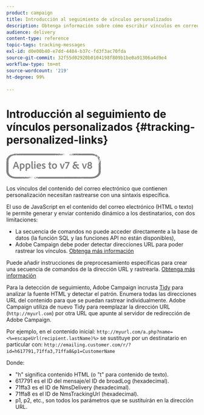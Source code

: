```yaml
---
product: campaign
title: Introducción al seguimiento de vínculos personalizados
description: Obtenga información sobre cómo escribir vínculos en correos electrónicos que se pueden personalizar y admiten el seguimiento en Campaign Classic.
audience: delivery
content-type: reference
topic-tags: tracking-messages
exl-id: d0e00b40-e7dd-4484-b37c-fd3f3ac70fda
source-git-commit: 32f55d02920b0104198f809b1be0a91306a4d9e4
workflow-type: tm+mt
source-wordcount: '219'
ht-degree: 99%

---
```


# Introducción al seguimiento de vínculos personalizados {#tracking-personalized-links}

![](../../assets/common.svg)

Los vínculos del contenido del correo electrónico que contienen personalización necesitan rastrearse con una sintaxis específica.

El uso de JavaScript en el contenido del correo electrónico (HTML o texto) le permite generar y enviar contenido dinámico a los destinatarios, con dos limitaciones:

* La secuencia de comandos no puede acceder directamente a la base de datos (la función SQL y las funciones API no están disponibles),
* Adobe Campaign debe poder detectar direcciones URL para poder rastrear los vínculos. [Obtenga más información](detecting-tracking-urls.md)

Puede añadir instrucciones de preprocesamiento específicas para crear una secuencia de comandos de la dirección URL y rastrearla. [Obtenga más información](pre-processing-instructions.md)

Para la detección de seguimiento, Adobe Campaign incrusta [Tidy](https://www.html-tidy.org/) para analizar la fuente HTML y detectar el patrón. Enumera todas las direcciones URL del contenido para que se puedan rastrear individualmente. Adobe Campaign utiliza de nuevo Tidy para reemplazar la dirección URL (`http://myurl.com`) por otra URL que apunte al servidor de redirección de Adobe Campaign.

Por ejemplo, en el contenido inicial: `http://myurl.com/a.php?name=<%=escapeUrl(recipient.lastName)%>` se sustituye por un destinatario en particular con: `http://emailing.customer.com/r/?id=h617791,71ffa3,71ffa8&p1=CustomerName`

Donde:

* &quot;h&quot; significa contenido HTML (o &quot;t&quot; para contenido de texto).
* 617791 es el ID del mensaje/el ID de broadLog (hexadecimal).
* 71ffa3 es el ID de NmsDelivery (hexadecimal).
* 71ffa8 es el ID de NmsTrackingUrl (hexadecimal).
* p1, p2, etc., son todos los parámetros que se sustituirán en la dirección URL.
